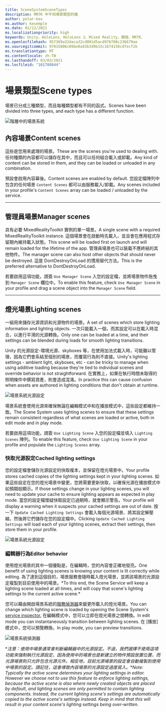 ```yaml
---
title: SceneSystemSceneTypes
description: MRTK 中不同場景類型的檔
author: polar-kev
ms.author: kesemple
ms.date: 01/12/2021
ms.localizationpriority: high
keywords: Unity、HoloLens、HoloLens 2、Mixed Reality、開發、MRTK、
ms.openlocfilehash: 957369a32daca32cd091d5acd976f80c236679ae
ms.sourcegitcommit: 97815006c09be0a43b3d9b33c1674150cdfecf2b
ms.translationtype: MT
ms.contentlocale: zh-TW
ms.lasthandoff: 03/03/2021
ms.locfileid: "101780844"
---
```

# <a name="scene-types"></a><span data-ttu-id="da474-104">場景類型</span><span class="sxs-lookup"><span data-stu-id="da474-104">Scene types</span></span>

<span data-ttu-id="da474-105">場景已分成三種類型，而且每種類型都有不同的函式。</span><span class="sxs-lookup"><span data-stu-id="da474-105">Scenes have been divided into three types, and each type has a different function.</span></span>

![階層中的場景系統](../images/scene-system/MRTK_SceneSystemEditorSceneHierarchy.PNG)

## <a name="content-scenes"></a><span data-ttu-id="da474-107">內容場景</span><span class="sxs-lookup"><span data-stu-id="da474-107">Content scenes</span></span>

<span data-ttu-id="da474-108">這些是您用來處理的場景。</span><span class="sxs-lookup"><span data-stu-id="da474-108">These are the scenes you're used to dealing with.</span></span> <span data-ttu-id="da474-109">任何種類的內容都可以儲存在其中，而且可以任何組合載入或卸載。</span><span class="sxs-lookup"><span data-stu-id="da474-109">Any kind of content can be stored in them, and they can be loaded or unloaded in any combination.</span></span>

<span data-ttu-id="da474-110">預設會啟用內容幕後。</span><span class="sxs-lookup"><span data-stu-id="da474-110">Content scenes are enabled by default.</span></span> <span data-ttu-id="da474-111">您設定檔陣列中包含的任何場景 `Content Scenes` 都可以由服務載入/卸載。</span><span class="sxs-lookup"><span data-stu-id="da474-111">Any scenes included in your profile's `Content Scenes` array can be loaded / unloaded by the service.</span></span>

___

## <a name="manager-scenes"></a><span data-ttu-id="da474-112">管理員場景</span><span class="sxs-lookup"><span data-stu-id="da474-112">Manager scenes</span></span>

<span data-ttu-id="da474-113">具有必要 MixedRealityToolkit 實例的單一場景。</span><span class="sxs-lookup"><span data-stu-id="da474-113">A single scene with a required MixedRealityToolkit instance.</span></span> <span data-ttu-id="da474-114">這個場景會在啟動時先載入，並且會在應用程式存留期內維持載入狀態。</span><span class="sxs-lookup"><span data-stu-id="da474-114">This scene will be loaded first on launch and will remain loaded for the lifetime of the app.</span></span> <span data-ttu-id="da474-115">管理員場景也可以裝載不應終結的其他物件。</span><span class="sxs-lookup"><span data-stu-id="da474-115">The manager scene can also host other objects that should never be destroyed.</span></span> <span data-ttu-id="da474-116">這是 DontDestroyOnLoad 的慣用替代方法。</span><span class="sxs-lookup"><span data-stu-id="da474-116">This is the preferred alternative to DontDestroyOnLoad.</span></span>

<span data-ttu-id="da474-117">若要啟用這項功能，請簽 `Use Manager Scene` 入您的設定檔，並將場景物件拖曳到 `Manager Scene` 欄位中。</span><span class="sxs-lookup"><span data-stu-id="da474-117">To enable this feature, check `Use Manager Scene` in your profile and drag a scene object into the `Manager Scene` field.</span></span>

___

## <a name="lighting-scenes"></a><span data-ttu-id="da474-118">燈光場景</span><span class="sxs-lookup"><span data-stu-id="da474-118">Lighting scenes</span></span>

<span data-ttu-id="da474-119">一組用來儲存光源資訊和光源物件的場景。</span><span class="sxs-lookup"><span data-stu-id="da474-119">A set of scenes which store lighting information and lighting objects.</span></span> <span data-ttu-id="da474-120">一次只能載入一個，而其設定可以在載入時混合，以進行平滑的光源轉換。</span><span class="sxs-lookup"><span data-stu-id="da474-120">Only one can be loaded at a time, and their settings can be blended during loads for smooth lighting transitions.</span></span>

<span data-ttu-id="da474-121">Unity 的光源設定-環境光源、skyboxes 等，在使用加法式載入時，可能難以管理，因為它們會系結至個別的場景，而覆寫行為則不直接。</span><span class="sxs-lookup"><span data-stu-id="da474-121">Unity's lighting settings - ambient light, skyboxes, etc - can be tricky to manage when using additive loading because they're tied to individual scenes and override behavior is not straightforward.</span></span> <span data-ttu-id="da474-122">在實務上，如果在執行時間未取得的照明條件中撰寫資產，則會造成混淆。</span><span class="sxs-lookup"><span data-stu-id="da474-122">In practice this can cause confusion when assets are authored in lighting conditions that don't obtain at runtime.</span></span>

![場景系統光源設定](../images/scene-system/MRTK_SceneSystemLightingSettings.PNG)

<span data-ttu-id="da474-124">場景系統會使用光源來確保無論在編輯模式中和在播放模式中，這些設定都維持一致。</span><span class="sxs-lookup"><span data-stu-id="da474-124">The Scene System uses lighting scenes to ensure that these settings remain consistent regardless of what scenes are loaded or active, both in edit mode and in play mode.</span></span>

<span data-ttu-id="da474-125">若要啟用這項功能，請簽 `Use Lighting Scene` 入您的設定檔並填入 `Lighting Scenes` 陣列。</span><span class="sxs-lookup"><span data-stu-id="da474-125">To enable this feature, check `Use Lighting Scene` in your profile and populate the `Lighting Scenes` array.</span></span>

### <a name="cached-lighting-settings"></a><span data-ttu-id="da474-126">快取光源設定</span><span class="sxs-lookup"><span data-stu-id="da474-126">Cached lighting settings</span></span>

<span data-ttu-id="da474-127">您的設定檔會儲存光源設定的快取複本，並保留在燈光場景中。</span><span class="sxs-lookup"><span data-stu-id="da474-127">Your profile stores cached copies of the lighting settings kept in your lighting scenes.</span></span> <span data-ttu-id="da474-128">如果這些設定在您的燈光場景中變更，您將需要更新快取，以確保光源在播放模式中如預期般顯示。</span><span class="sxs-lookup"><span data-stu-id="da474-128">If those settings change in your lighting scenes, you will need to update your cache to ensure lighting appears as expected in play mode.</span></span> <span data-ttu-id="da474-129">當您的設定檔懷疑快取設定已過期時，就會顯示警告。</span><span class="sxs-lookup"><span data-stu-id="da474-129">Your profile will display a warning when it suspects your cached settings are out of date.</span></span> <span data-ttu-id="da474-130">按一下 `Update Cached Lighting Settings` 會載入每個光源場景、將其設定解壓縮，然後將它們儲存在您的設定檔中。</span><span class="sxs-lookup"><span data-stu-id="da474-130">Clicking `Update Cached Lighting Settings` will load each of your lighting scenes, extract their settings, then store them in your profile.</span></span>

![場景系統光源設定](../images/scene-system/MRTK_SceneSystemCachedLightingSettings.PNG)

### <a name="editor-behavior"></a><span data-ttu-id="da474-132">編輯器行為</span><span class="sxs-lookup"><span data-stu-id="da474-132">Editor behavior</span></span>

<span data-ttu-id="da474-133">使用燈光場景的其中一個優點是，在編輯時，您的內容會正確地發亮。</span><span class="sxs-lookup"><span data-stu-id="da474-133">One benefit of using lighting scenes is knowing your content is lit correctly while editing.</span></span> <span data-ttu-id="da474-134">為了達到這個目的，場景服務會隨時載入燈光場景，並將該場景的光源設定複製到目前使用中的場景。\*</span><span class="sxs-lookup"><span data-stu-id="da474-134">To this end, the Scene Service will keep a lighting scene loaded at all times, and will copy that scene's lighting settings to the current active scene.\*</span></span>

<span data-ttu-id="da474-135">您可以藉由開啟場景系統的[服務偵測器](../../configuration/mixed-reality-configuration-guide.md#editor-utilities)來變更所載入的燈光場景。</span><span class="sxs-lookup"><span data-stu-id="da474-135">You can change which lighting scene is loaded by opening the Scene System's [service inspector.](../../configuration/mixed-reality-configuration-guide.md#editor-utilities)</span></span> <span data-ttu-id="da474-136">在編輯模式中，您可以立即在燈光場景之間轉換。</span><span class="sxs-lookup"><span data-stu-id="da474-136">In edit mode you can instantaneously transition between lighting scenes.</span></span> <span data-ttu-id="da474-137">在 [播放] 模式中，您可以預覽轉換。</span><span class="sxs-lookup"><span data-stu-id="da474-137">In play mode, you can preview transitions.</span></span>

![場景系統偵測器](../images/scene-system/MRTK_SceneSystemServiceInspector.PNG)

<span data-ttu-id="da474-139">\**注意：使用中場景通常會判斷編輯器中的光源設定。不過，我們選擇不使用這項功能來強制執行光源設定，因為使用中的場景也是新建立的物件預設放置位置，而光源場景則只允許包含光源元件。相反地，目前光源場景的設定會自動複製到使用中場景的設定。請記住，這會導致內容場景的光源設定過度寫入。*</span><span class="sxs-lookup"><span data-stu-id="da474-139">\**Note: Typically the active scene determines your lighting settings in editor. However we choose not to use this feature to enforce lighting settings, because the active scene is also where newly created objects are placed by default, and lighting scenes are only permitted to contain lighting components. Instead, the current lighting scene's settings are automatically copied to the active scene's settings instead. Keep in mind that this will result in your content scene's lighting settings being over-written.*</span></span>
